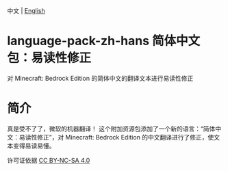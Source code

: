 中文 | [English](https://github.com/ErrorPower2001/language-pack-zh-hans-readable/blob/master/README_EN.md "Switch to English README.md")
# language-pack-zh-hans 简体中文包：易读性修正
对 Minecraft: Bedrock Edition 的简体中文的翻译文本进行易读性修正

# 简介
真是受不了了，微软的机器翻译！
这个附加资源包添加了一个新的语言：“简体中文：易读性修正”，对 Minecraft: Bedrock Edition 的中文翻译进行了修正，使文本变得易读易懂。

许可证依据 [CC BY-NC-SA 4.0](https://creativecommons.org/licenses/by-nc-sa/4.0/legalcode.zh-Hans)
